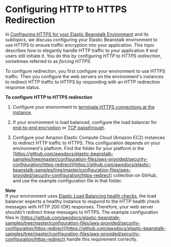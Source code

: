 # Configuring HTTP to HTTPS Redirection<a name="configuring-https-httpredirect"></a>

In [Configuring HTTPS for your Elastic Beanstalk Environment](configuring-https.md) and its subtopics, we discuss configuring your Elastic Beanstalk environment to use HTTPS to ensure traffic encryption into your application\. This topic describes how to elegantly handle HTTP traffic to your application if end users still initiate it\. You do this by configuring *HTTP to HTTPS redirection*, sometimes referred to as *forcing HTTPS*\.

To configure redirection, you first configure your environment to use HTTPS traffic\. Then you configure the web servers on the environment's instances to redirect HTTP traffic to HTTPS by responding with an HTTP redirection response status\.

**To configure HTTP to HTTPS redirection**

1. Configure your environment to [terminate HTTPS connections at the instance](https-singleinstance.md)\.

1. If your environment is load balanced, configure the load balancer for [end\-to\-end encryption](configuring-https-endtoend.md) or [TCP passthrough](https-tcp-passthrough.md)\.

1. Configure your Amazon Elastic Compute Cloud \(Amazon EC2\) instances to redirect HTTP traffic to HTTPS\. This configuration depends on your environment's platform\. Find the folder for your platform in the [https://github.com/awsdocs/elastic-beanstalk-samples/tree/master/configuration-files/aws-provided/security-configuration/https-redirect](https://github.com/awsdocs/elastic-beanstalk-samples/tree/master/configuration-files/aws-provided/security-configuration/https-redirect) collection on GitHub, and use the example configuration file in that folder\.

**Note**  
If your environment uses [Elastic Load Balancing health checks](using-features.healthstatus.md#using-features.healthstatus.understanding), the load balancer expects a healthy instance to respond to the HTTP health check messages with HTTP 200 \(OK\) responses\. Therefore, your web server shouldn't redirect these messages to HTTPS\. The example configuration files in [https://github.com/awsdocs/elastic-beanstalk-samples/tree/master/configuration-files/aws-provided/security-configuration/https-redirect](https://github.com/awsdocs/elastic-beanstalk-samples/tree/master/configuration-files/aws-provided/security-configuration/https-redirect) handle this requirement correctly\.